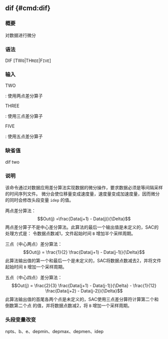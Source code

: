 ## dif {#cmd:dif}

### 概要

对数据进行微分

### 语法

DIF \[TW`O`|TH`REE`|F`IVE`\]

### 输入

TWO

:   使用两点差分算子

THREE

:   使用三点差分算子

FIVE

:   使用五点差分算子

### 缺省值

dif two

### 说明

该命令通过对数据应用差分算法实现数据的微分操作，要求数据必须是等间隔采样的时间序列文件。
微分会使位移量变成速度量，速度量变成加速度量，因而微分的同时会修改头段变量
`idep` 的值。

两点差分算法： $$Out(j) =\frac{Data(j+1) - Data(j)}{\Delta}$$
两点差分算子不是中心差分算法。此算法的最后一个输出值是未定义的，SAC的处理方式是：
令数据点数减1，文件起始时间 `B` 增加半个采样周期。

三点（中心两点）差分算法：
$$Out(j) = \frac{1}{2} \frac{Data(j+1) - Data(j-1)}{\Delta}$$
此算法输出值的第一个和最后一个是未定义的，SAC将数据点数减去2，并将文件起始时间
`B` 增加一个采样周期。

五点（中心四点）差分算法：
$$Out(j) = \frac{2}{3} \frac{Data(j+1) - Data(j-1)}{\Delta} - \frac{1}{12} \frac{Data(j+2) - Data(j-2)}{\Delta}$$
此算法输出值的首尾各两个点是未定义的，SAC使用三点差分算符计算第二个和倒数第二个点
的值，并将数据点数减2，将 `B` 增加一个采样周期。

### 头段变量改变

npts、b、e、depmin、depmax、depmen、idep
